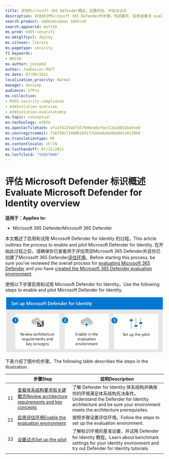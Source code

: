```yaml
---
title: 评估Microsoft 365 Defender概述，设置评估、评估与试点
description: 评估标识Microsoft 365 Defender的步骤，包括要求、启用或激活 eval 以及设置试点或测试。
search.product: eADQiWindows 10XVcnh
search.appverid: met150
ms.prod: m365-security
ms.mktglfcycl: deploy
ms.sitesec: library
ms.pagetype: security
f1.keywords:
- NOCSH
ms.author: josephd
author: JoeDavies-MSFT
ms.date: 07/09/2021
localization_priority: Normal
manager: dansimp
audience: ITPro
ms.collection:
- M365-security-compliance
- m365solution-overview
- m365solution-evalutatemtp
ms.topic: conceptual
ms.technology: m365d
ms.openlocfilehash: afa3fd135abf3570d6ea6efbe713a10032bde5e8
ms.sourcegitcommit: 718759c7146062841f7eb4a0a9a8bdddce0139b0
ms.translationtype: MT
ms.contentlocale: zh-CN
ms.lasthandoff: 07/15/2021
ms.locfileid: "53457686"
---
```

# <a name="evaluate-microsoft-defender-for-identity-overview"></a><span data-ttu-id="9ab2c-103">评估 Microsoft Defender 标识概述</span><span class="sxs-lookup"><span data-stu-id="9ab2c-103">Evaluate Microsoft Defender for Identity overview</span></span>


<span data-ttu-id="9ab2c-104">**适用于：**</span><span class="sxs-lookup"><span data-stu-id="9ab2c-104">**Applies to:**</span></span>
- <span data-ttu-id="9ab2c-105">Microsoft 365 Defender</span><span class="sxs-lookup"><span data-stu-id="9ab2c-105">Microsoft 365 Defender</span></span>

<span data-ttu-id="9ab2c-106">本文概述了启用和试用 Microsoft Defender for Identity 的过程。</span><span class="sxs-lookup"><span data-stu-id="9ab2c-106">This article outlines the process to enable and pilot Microsoft Defender for Identity.</span></span> <span data-ttu-id="9ab2c-107">在开始此过程之前，请确保你已查看用于评估项目Microsoft 365 Defender并且你已创建了[](eval-overview.md)Microsoft 365 Defender[评估环境](eval-create-eval-environment.md)。</span><span class="sxs-lookup"><span data-stu-id="9ab2c-107">Before starting this process, be sure you've reviewed the overall process for [evaluating Microsoft 365 Defender](eval-overview.md) and you have [created the Microsoft 365 Defender evaluation environment](eval-create-eval-environment.md).</span></span> 
<br>

<span data-ttu-id="9ab2c-108">使用以下步骤启用和试用 Microsoft Defender for Identity。</span><span class="sxs-lookup"><span data-stu-id="9ab2c-108">Use the following steps to enable and pilot Microsoft Defender for Identity.</span></span>

![将 Microsoft Defender for Identity 添加到 Defender 评估环境的步骤](../../media/defender/m365-defender-identity-eval-steps.png)

<span data-ttu-id="9ab2c-110">下表介绍了图中的步骤。</span><span class="sxs-lookup"><span data-stu-id="9ab2c-110">The following table describes the steps in the illustration.</span></span>

| |<span data-ttu-id="9ab2c-111">步骤</span><span class="sxs-lookup"><span data-stu-id="9ab2c-111">Step</span></span>  |<span data-ttu-id="9ab2c-112">说明</span><span class="sxs-lookup"><span data-stu-id="9ab2c-112">Description</span></span>  |
|---------|---------|---------|
|<span data-ttu-id="9ab2c-113">1</span><span class="sxs-lookup"><span data-stu-id="9ab2c-113">1</span></span>|[<span data-ttu-id="9ab2c-114">查看体系结构要求和关键概念</span><span class="sxs-lookup"><span data-stu-id="9ab2c-114">Review architecture requirements and key concepts</span></span>](eval-defender-identity-architecture.md)    | <span data-ttu-id="9ab2c-115">了解 Defender for Identity 体系结构并确保你的环境满足体系结构先决条件。</span><span class="sxs-lookup"><span data-stu-id="9ab2c-115">Understand the Defender for Identity architecture and be sure your environment meets the architecture prerequisites.</span></span>       |
|<span data-ttu-id="9ab2c-116">2</span><span class="sxs-lookup"><span data-stu-id="9ab2c-116">2</span></span>|[<span data-ttu-id="9ab2c-117">启用评估环境</span><span class="sxs-lookup"><span data-stu-id="9ab2c-117">Enable the evaluation environment</span></span>](eval-defender-identity-enable-eval.md)     |   <span data-ttu-id="9ab2c-118">按照步骤设置评估环境。</span><span class="sxs-lookup"><span data-stu-id="9ab2c-118">Follow the steps to set up the evaluation environment.</span></span>      |
|<span data-ttu-id="9ab2c-119">3</span><span class="sxs-lookup"><span data-stu-id="9ab2c-119">3</span></span>|[<span data-ttu-id="9ab2c-120">设置试点</span><span class="sxs-lookup"><span data-stu-id="9ab2c-120">Set up the pilot</span></span>](eval-defender-identity-pilot.md)     |   <span data-ttu-id="9ab2c-121">了解标识环境的基准设置，并试用 Defender for Identity 教程。</span><span class="sxs-lookup"><span data-stu-id="9ab2c-121">Learn about benchmark settings for your identity environment and try out Defender for Identity tutorials.</span></span>     |
||||

